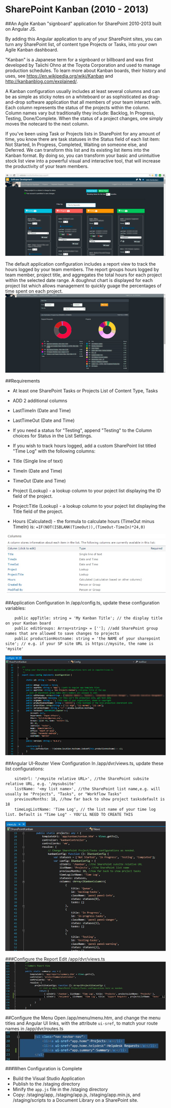 # SharePoint Kanban (2010 - 2013)

##An Agile Kanban "signboard" application for SharePoint 2010-2013 built on Angular JS.

By adding this Angular application to any of your SharePoint sites, you can turn any SharePoint list, of content type Projects or Tasks, into your own Agile Kanban dashboard. 

"Kanban" is a Japanese term for a signboard or billboard and was first developed by Taiichi Ohno at the Toyota Corporation and used to manage production schedules. To learn more about Kanban boards, their history and uses, see https://en.wikipedia.org/wiki/Kanban and http://kanbanblog.com/explained/.

A Kanban configuration usually includes at least several columns and can be as simple as sticky notes on a whiteboard or as sophisticated as drag-and-drop software application that all members of your team interact with. Each column represents the status of the projects within the column. Column names vary but traditionally they include: Backlog, In Progress, Testing, Done/Complete. When the status of a project changes, one simply moves the notecard to the next column. 

If you've been using Task or Projects lists in SharePoint for any amount of time, you know there are task statuses in the Status field of each list item: Not Started, In Progress, Completed, Waiting on someone else, and Deferred. We can transform this list and its existing list items into the Kanban format. By doing so, you can transform your basic and unintuitive stock list view into a powerful visual and interactive tool, that will increase the productivity of your team members. 


![Kanban in SharePoint](Docs/KanbanProjectScreenshot.jpg "Kanban in SharePoint")

The default application configuration includes a report view to track the hours logged by your team members. The report 
groups hours logged by team member, project title, and aggregates the total hours for each project within the selected date range. 
A doughnut chart is displayed for each project list which allows management to quickly guage the percentages of time spent on each project. 
![A Report for Hours Logged](Docs/KanbanReportScreenshot.jpg "A Report for Hours Logged")

##Requirements
 * At least one SharePoint Tasks or Projects List of Content Type, Tasks
 * ADD 2 additional columns
  * LastTimeIn (Date and Time)
  * LastTimeOut (Date and Time)
 * If you need a status for "Testing", append "Testing" to the Column choices for Status in the List Settings.

* If you wish to track hours logged, add a custom SharePoint list titled "Time Log" with the following columns:
 * Title (Single line of text)
 * TimeIn (Date and Time)
 * TimeOut (Date and Time)
 * Project (Lookup) - a lookup column to your poject list displaying the ID field of the project.
 * Project:Title	(Lookup) - a lookup column to your poject list displaying the Title field of the project.	
 * Hours (Calculated) - the formula to calculate hours (TimeOut minus TimeIn) is: `=IF(NOT(ISBLANK(TimeOut)),(TimeOut-TimeIn)*24,0)`	

![Time Log List Configuration](Docs/TimeLogListColumns.jpg "Time Log List Configuration")
		
##Application Configuration
In /app/config.ts, update these configuration variables:
```
	public appTitle: string = 'My Kanban Title'; // the display title on your Kanban board
	public editGroups: Array<string> = ['']; //add SharePoint group names that are allowed to save changes to projects
	public productionHostname: string = 'the NAME of your sharepoint site'; // e.g. if your SP site URL is https://mysite, the name is 'mysite'
```
![Application Configuration in Visual Studio](Docs/KanbanConfigScreenshot.jpg "Application Configuration in Visual Studio")

##Angular UI-Router View Configuration
In /app/dvr/views.ts, update these list configurations:
```
	siteUrl: '/<mysite relative URL>', //the SharePoint subsite relative URL, e.g. '/mysubsite'
	listName: '<my list name>', //the SharePoint list name,e.g. will usually be "Projects", "Tasks", or "Workflow Tasks"
	previousMonths: 18, //how far back to show project tasksdefault is 18
	timeLogListName: 'Time Log', // the list name of your time log list. Default is "Time Log" - YOU'LL NEED TO CREATE THIS
```
![Angular UI-Router View Configuration in Visual Studio](Docs/KanbanAngularViewScreenshot.jpg "Angular UI-Router View Configuration in Visual Studio")

###Configure the Report 
Edit /app/dvr/views.ts
![Configure the Report in Visual Studio](Docs/ReportConfig.jpg "Configure the Report in Visual Studio")


##Configure the Menu
Open /app/menu/menu.htm, and change the menu titles and Angular UI links, with the attribute `ui-sref`, to match your route names in /app/dvr/routes.ts
![Configure the Menu](Docs/menuedit.jpg "Angular UI-Router Menu Configuration in Visual Studio")



###When Configuration is Complete
 - Build the Visual Studio Application 
 - Publish to the /staging directory
 - Minify the `app.js` file in the /staging directory
 - Copy: /staging/app, /staging/app.js, /staging/app.min.js, and /staging/scripts to a Document Library on a SharePoint site.
 



